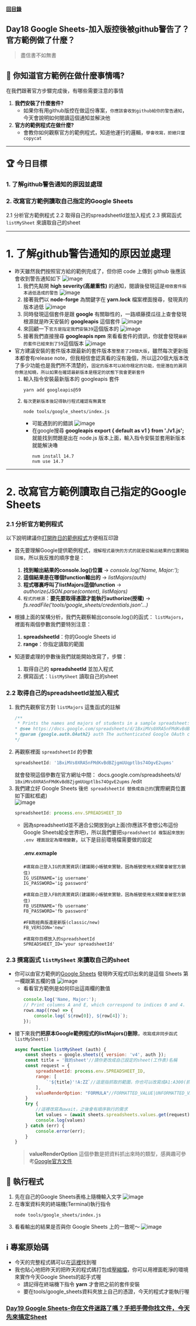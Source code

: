 #### [回目錄](../README.md)
## Day18 Google Sheets-加入版控後被github警告了？官方範例做了什麼？

>盡信書不如無書

🤔 你知道官方範例在做什麼事情嗎?
----
在我們跟著官方步驟完成後，有哪些需要注意的事情
1. **我們安裝了什麼套件?**
    * 如果你有用github版控在做這份專案，`你應該會收到github給你的警告通知`，今天會說明如何閱讀這個通知並解決他  
2. **官方的範例程式在做什麼?**
    * 會教你如何觀察官方的範例程式，知道他運行的邏輯，`學會改寫，拒絕只當copycat`

----

🏆 今日目標
----
### 1. 了解github警告通知的原因並處理

### 2. 改寫官方範例讀取自己指定的Google Sheets
2.1 分析官方範例程式
2.2 取得自己的spreadsheetId並加入程式
2.3 撰寫函式 `listMySheet` 來讀取自己的sheet

----

# 1. 了解github警告通知的原因並處理
* 昨天雖然我們按照官方給的範例完成了，但你把 code 上傳到 github 後應該會收到警告通知如下
    ![image](./article_img/github_alerts.png)
    1. 我們先點開 **high severity(高嚴重性)** 的通知，閱讀後發現這是`相依套件版本過低造成的警告`
        ![image](./article_img/github_alert_detail.png)
    2. 接著我們以 **node-forge** 為關鍵字在 **yarn.lock** 檔案裡面搜尋，發現真的版本過低
        ![image](./article_img/day17_yarnLock.png)
    3. 同時發現這個套件是跟 **google** 有關聯性的，一路順藤摸瓜往上查會發現根源就是昨天安裝的 **googleapis** 這個套件
        ![image](./article_img/day17_yarnLock_google.png)
    4. 來回顧一下`官方是指定我們安裝39`這個版本的
        ![image](./article_img/googleapis_doc.png)
    5. 接著我們直接搜尋 **googleapis npm** 來看看套件的資訊，你就會發現`最新的套件已經來到了59`這個版本
        ![image](./article_img/googleapis_npm.png)
* 官方建議安裝的套件版本跟最新的套件版本`整整差了20個大版`，雖然每次更新版本都會有release note，但我相信會認真看的沒有幾個，所以這20個大版本改了多少功能也是我們所不清楚的，`固定的版本可以給你穩定的功能，但是潛在的漏洞你無法知曉，所以如果在確認最新版本是穩定的狀態下我會更新套件`
    1. 輸入指令安裝最新版本的 googleapis 套件
        ```vim
        yarn add googleapis@59
        ```
    2. `每次更新版本後記得執行程式確認有無異常`
        ```vim
        node tools/google_sheets/index.js
        ```
        * 可能遇到的的錯誤
            ![image](./article_img/nvm_error.png)
        * 在google搜尋 **googleapis export { default as v1 } from './v1.js';** 就能找到問題是出在 node.js 版本上面，輸入指令安裝並套用新版本就能解決嚕
            ```vim
            nvm install 14.7
            nvm use 14.7
            ```

----

# 2. 改寫官方範例讀取自己指定的Google Sheets

### 2.1 分析官方範例程式
以下說明建議你[打開昨日的範例程式](https://github.com/dean9703111/ithelp_30days/blob/master/day17/tools/google_sheets/index.js)方便相互印證
* 首先要理解Google提供範例程式，`理解程式最快的方式的就是從輸出結果的位置開始回推`，所以我反推的順序會是：
    1. **找到輸出結果的console.log()位置** &rarr; *console.log('Name, Major:');*
    2. **這個結果是在哪個function輸出的** &rarr; *listMajors(auth)*
    3. **程式哪裏呼叫了listMajors這個function** &rarr; *authorize(JSON.parse(content), listMajors)*
    4. `程式的根源`：**要先要取得憑證才能執行authorize(授權)** &rarr; *fs.readFile('tools/google_sheets/credentials.json'...)*

* 根據上面的架構分析，我們先觀察輸出console.log()的函式： `listMajors`，裡面有兩個參數我們要特別注意：  
    1. **spreadsheetId**：你的Google Sheets id
    2. **range**：你指定讀取的範圍

* 知道要處理的參數後我們就能開始改寫了，步驟：
    1. 取得自己的 **spreadsheetId** 並加入程式
    2. 撰寫函式：`listMySheet` 讀取自己的sheet

### 2.2 取得自己的spreadsheetId並加入程式
1. 我們先觀察官方對 `listMajors` 這隻函式的註解
    ```js
    /**
     * Prints the names and majors of students in a sample spreadsheet:
    * @see https://docs.google.com/spreadsheets/d/1BxiMVs0XRA5nFMdKvBdBZjgmUUqptlbs74OgvE2upms/edit
    * @param {google.auth.OAuth2} auth The authenticated Google OAuth client.
    */
    ```
2. 再觀察裡面 `spreadsheetId` 的參數
    ```js
    spreadsheetId: '1BxiMVs0XRA5nFMdKvBdBZjgmUUqptlbs74OgvE2upms'  
    ```
    就會發現這個參數在官方網址中間：
    docs.google.com/spreadsheets/d/ `1BxiMVs0XRA5nFMdKvBdBZjgmUUqptlbs74OgvE2upms` /edit 
3. 我們建立好 Google Sheets 後`把 spreadsheetId 替換成自己的`(實際網頁位置如下圖紅框處)  
    ![image](./article_img/googlesheet_url.png)  
    ```js
    spreadsheetId: process.env.SPREADSHEET_ID
    ```
    * 因為spreadsheetId並不適合公開放到git上面(你應該不會想公布這份Google Sheets給全世界吧)，所以我們要把`spreadsheetId 複製起來放到 .env 裡面設定為環境變數`，以下是目前環境檔需要做的設定
        #### .env.exmaple
        ```
        #填寫自己登入IG的真實資訊(建議開小帳號來實驗，因為帳號使用太頻繁會被官方鎖住)
        IG_USERNAME='ig username'
        IG_PASSWORD='ig password'

        #填寫自己登入FB的真實資訊(建議開小帳號來實驗，因為帳號使用太頻繁會被官方鎖住)
        FB_USERNAME='fb username'
        FB_PASSWORD='fb password'

        #FB跑經典版還是新版(classic/new)
        FB_VERSION='new'

        #填寫你目標放入的spreadsheetId
        SPREADSHEET_ID='your spreadsheetId'
        ```

### 2.3 撰寫函式 `listMySheet` 來讀取自己的sheet
* 你可以由官方範例的[Google Sheets](https://docs.google.com/spreadsheets/d/1BxiMVs0XRA5nFMdKvBdBZjgmUUqptlbs74OgvE2upms/edit) 發現昨天程式印出來的是這個 Sheets 第一欄跟第五欄的值
    ![image](./article_img/googlesheetex.png)  
    * 看看官方範例是如何印出這兩欄的數值
        ```js
        console.log('Name, Major:');
        // Print columns A and E, which correspond to indices 0 and 4.
        rows.map((row) => {
            console.log(`${row[0]}, ${row[4]}`);
        });
        ```  
* 接下來我們**把原本Google範例程式的listMajors()刪除**，`改寫成非同步函式listMySheet()`  
    ```js
    async function listMySheet (auth) {
        const sheets = google.sheets({ version: 'v4', auth });
        const title = '我的sheet'//請你更改成自己設定的sheet(工作表)名稱
        const request = {
            spreadsheetId: process.env.SPREADSHEET_ID,
            range: [
                `'${title}'!A:ZZ`//這是指抓取的範圍，你也可以改寫成A1:A300(抓第1欄的第1列到第300列)
            ],
            valueRenderOption: "FORMULA"//FORMATTED_VALUE|UNFORMATTED_VALUE|FORMULA
        }
        try {
            //這裡改寫為await，之後會有順序執行的需求
            let values = (await sheets.spreadsheets.values.get(request)).data.values;
            console.log(values)
        } catch (err) {
            console.error(err);
        }
    }
    ```
    >**valueRenderOption** 這個參數是把資料抓出來時的類型，感興趣可參考[Google官方文件](https://developers.google.com/sheets/api/reference/rest/v4/ValueRenderOption)  
  

🚀 執行程式
----
1. 先在自己的Google Sheets表格上隨機輸入文字
    ![image](./article_img/googlesheet.png)  
2. 在專案資料夾的終端機(Terminal)執行指令
    ```vim
    node tools/google_sheets/index.js
    ```
3. 看看輸出的結果是否與你 Google Sheets 上的一致呢～
    ![image](./article_img/terminal.png)  

ℹ️ 專案原始碼
----
* 今天的完整程式碼可以在[這裡](https://github.com/dean9703111/ithelp_30days/tree/master/day18)找到喔
* 我也貼心地把昨天的把昨天的程式碼打包成[壓縮檔](https://github.com/dean9703111/ithelp_30days/raw/master/sampleCode/day17_sample_code.zip)，你可以用裡面乾淨的環境來實作今天Google Sheets的起手式喔
    * 請記得在終端機下指令 **yarn** 才會把之前的套件安裝
    * 要在tools/google_sheets資料夾放上自己的憑證，今天的程式才能執行喔

### [Day19 Google Sheets-你在文件迷路了嗎？手把手帶你找文件，今天先來搞定Sheet](/day19/README.md)